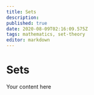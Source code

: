 ```yaml
---
title: Sets
description: 
published: true
date: 2020-08-09T02:16:09.575Z
tags: mathematics, set-theory
editor: markdown
---
```


# Sets
Your content here